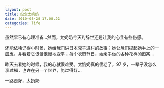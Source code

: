 ```yaml
---
layout: post
title: 纪念太奶奶
date: 2010-08-28 17:08:32
categories: life
---
```


虽然早已有心理准备...然而，太奶奶今天的辞世还是让我的心里有些伤感。

还能依稀记得小时候，她给我们讲日本鬼子进村的故事；她让我们捏起她手上的一层皮，并看着它很慢很慢地变平；每个农历节日，她亲手做的各种花样的图案...

昨天去看她的时候，我的心就很难受。太奶奶真的很老了，97 岁，一辈子没怎么享过福，也许在另一个世界，能过得好...

一路走好，太奶奶